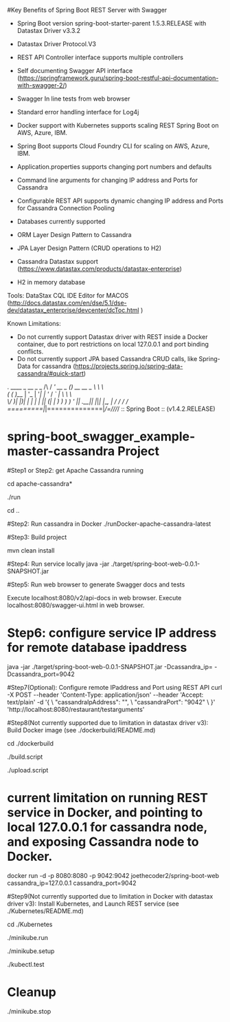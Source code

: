 

#Key Benefits of Spring Boot REST Server with Swagger

- Spring Boot version spring-boot-starter-parent 1.5.3.RELEASE with Datastax Driver v3.3.2
- Datastax Driver Protocol.V3
- REST API Controller interface supports multiple controllers
- Self documenting Swagger API interface (https://springframework.guru/spring-boot-restful-api-documentation-with-swagger-2/)
- Swagger In line tests from web browser
- Standard error handling interface for Log4j

- Docker support with Kubernetes supports scaling REST Spring Boot on AWS, Azure, IBM.
- Spring Boot supports Cloud Foundry CLI for scaling on AWS, Azure, IBM.

- Application.properties supports changing port numbers and defaults
- Command line arguments for changing IP address and Ports for Cassandra
- Configurable REST API supports dynamic changing IP address and Ports for Cassandra Connection Pooling

- Databases currently supported
- ORM Layer Design Pattern to Cassandra
- JPA Layer Design Pattern (CRUD operations to H2)
- Cassandra Datastax support  (https://www.datastax.com/products/datastax-enterprise)
- H2 in memory database

Tools:
DataStax CQL IDE Editor for MACOS (http://docs.datastax.com/en/dse/5.1/dse-dev/datastax_enterprise/devcenter/dcToc.html )

Known Limitations:
- Do not currently support Datastax driver with REST inside a Docker container, due to port restrictions on local 127.0.0.1 and port binding conflicts. 
- Do not currently support JPA based Cassandra CRUD calls, like Spring-Data for cassandra (https://projects.spring.io/spring-data-cassandra/#quick-start)


 .   ____          _            __ _ _
 /\\ / ___'_ __ _ _(_)_ __  __ _ \ \ \ \
( ( )\___ | '_ | '_| | '_ \/ _` | \ \ \ \
 \\/  ___)| |_)| | | | | || (_| |  ) ) ) )
  '  |____| .__|_| |_|_| |_\__, | / / / /
 =========|_|==============|___/=/_/_/_/
 :: Spring Boot ::        (v1.4.2.RELEASE)


# spring-boot_swagger_example-master-cassandra Project

#Step1 or Step2: get Apache Cassandra running

cd apache-cassandra*

./run

cd ..

#Step2: Run cassandra in Docker
./runDocker-apache-cassandra-latest 

#Step3: Build project

mvn clean install

#Step4: Run service locally
java -jar ./target/spring-boot-web-0.0.1-SNAPSHOT.jar

#Step5: Run web browser to generate Swagger docs and tests

Execute localhost:8080/v2/api-docs in web browser.
Execute localhost:8080/swagger-ui.html in web browser.

# Step6: configure service IP address for remote database ipaddress
java -jar ./target/spring-boot-web-0.0.1-SNAPSHOT.jar -Dcassandra_ip=<remoteIP> -Dcassandra_port=9042

#Step7(Optional):
Configure remote IPaddress and Port using REST API
curl -X POST --header 'Content-Type: application/json' --header 'Accept: text/plain' -d '{ \ 
   "cassandraIpAddress": "<remoteIP>", \ 
   "cassandraPort": "9042" \ 
 }' 'http://localhost:8080/restaurant/testarguments'

#Step8(Not currently supported due to limitation in datastax driver v3): Build Docker image (see ./dockerbuild/README.md)

cd ./dockerbuild

./build.script

./upload.script

# current limitation on running REST service in Docker, and pointing to local 127.0.0.1 for cassandra node, and exposing Cassandra node to Docker.

docker run -d -p 8080:8080 -p 9042:9042 joethecoder2/spring-boot-web cassandra_ip=127.0.0.1 cassandra_port=9042

#Step9(Not currently supported due to limitation in Docker with datastax driver v3): Install Kubernetes, and Launch REST service (see ./Kubernetes/README.md)

cd ./Kubernetes

./minikube.run

./minikube.setup

./kubectl.test

# Cleanup

./minikube.stop

